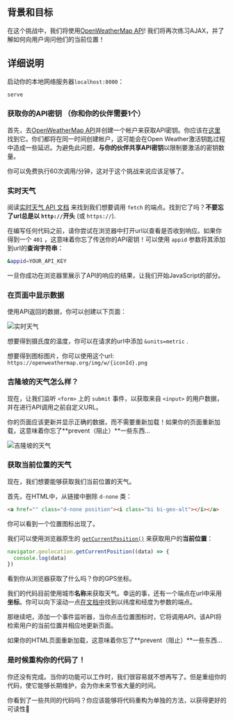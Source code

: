 ## 背景和目标

在这个挑战中，我们将使用[OpenWeatherMap API](https://openweathermap.org/)! 我们将再次练习AJAX，并了解如何向用户询问他们的当前位置！

## 详细说明

启动你的本地网络服务器`localhost:8000`：

```bash
serve
```

### 获取你的API密钥 （你和你的伙伴需要1个）

首先，去[OpenWeatherMap API](https://home.openweathermap.org/)并创建一个帐户来获取API密钥。你应该在[这里](https://home.openweathermap.org/api_keys)找到它。你们都将在同一时间创建帐户，这可能会在Open Weather激活钥匙过程中造成一些延迟。为避免此问题，**与你的伙伴共享API密钥**以限制要激活的密钥数量。

你可以免费执行60次调用/分钟，这对于这个挑战来说应该足够了。

### 实时天气

阅读[实时天气 API 文档](https://openweathermap.org/current) 来找到我们想要调用 `fetch` 的端点。找到它了吗？**不要忘了url总是以 `http://`开头** (或 `https://`).

在编写任何代码之前，请你尝试在浏览器中打开url以查看是否收到响应。如果你得到一个 `401` ，这意味着你忘了传送你的API密钥！可以使用 `appid` 参数将其添加到url的**查询字符串**：

```bash
&appid=YOUR_API_KEY
```

一旦你成功在浏览器里展示了API的响应的结果，让我们开始JavaScript的部分。

### 在页面中显示数据

使用API返回的数据，你可以创建以下页面：

![实时天气](https://web-dev-challenge-lewagon-image.oss-cn-shanghai.aliyuncs.com/weather_api.png)

想要得到摄氏度的温度，你可以在请求的url中添加 `&units=metric` .

想要得到图标图片，你可以使用这个url: `https://openweathermap.org/img/w/{iconId}.png`

### 吉隆坡的天气怎么样？

现在，让我们监听 `<form>` 上的 `submit` 事件，以获取来自 `<input>` 的用户数据，并在进行API调用之前自定义URL。

你的页面应该更新并显示正确的数据，而不需要重新加载！如果你的页面重新加载，这意味着你忘了**prevent（阻止）**一些东西...

![吉隆坡的天气](https://web-dev-challenge-lewagon-image.oss-cn-shanghai.aliyuncs.com/weather_in_kuala_lumpur.png)

### 获取当前位置的天气

现在，我们想要能够获取我们当前位置的天气。

首先，在HTML中，从链接中删除 `d-none` 类：

```html
<a href="" class="d-none position"><i class="bi bi-geo-alt"></i></a>
```

你可以看到一个位置图标出现了。

我们可以使用浏览器原生的 [`getCurrentPosition()`](https://developer.mozilla.org/en-US/docs/Web/API/Geolocation/getCurrentPosition) 来获取用户的**当前位置**：

```javascript
navigator.geolocation.getCurrentPosition((data) => {
  console.log(data)
})
```

看到你从浏览器获取了什么吗？你的GPS坐标。

我们的代码目前使用城市**名称**来获取天气。幸运的事，还有一个端点在url中采用**坐标**。你可以向下滚动一点[在文档中](https://openweathermap.org/current)找到以纬度和经度为参数的端点。

那继续吧，添加一个事件监听器，当你点击位置图标时，它将调用API，该API将检索用户的当前位置并相应地更新页面。

如果你的HTML页面重新加载，这意味着你忘了**prevent（阻止）**一些东西...

### 是时候重构你的代码了！

你还没有完成。当你的功能可以工作时，我们很容易就不想再写了。但是重组你的代码，使它能够长期维护，会为你未来节省大量的时间。

你看到了一些共同的代码吗？你应该能够将代码重构为单独的方法，以获得更好的可读性🙌
